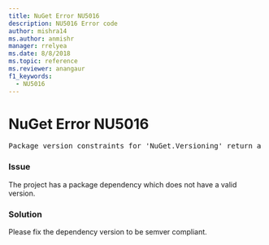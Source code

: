 ```yaml
---
title: NuGet Error NU5016
description: NU5016 Error code
author: mishra14
ms.author: anmishr
manager: rrelyea
ms.date: 8/8/2018
ms.topic: reference
ms.reviewer: anangaur
f1_keywords:
  - NU5016
---
```


# NuGet Error NU5016
<pre>Package version constraints for 'NuGet.Versioning' return a version range that is empty.</pre>

### Issue

The project has a package dependency which does not have a valid version.


### Solution

Please fix the dependency version to be semver compliant.


